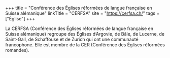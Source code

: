 +++
title = "Conférence des Églises réformées de langue française en Suisse alémanique"
linkTitle = "CERFSA"
site = "https://cerfsa.ch/"
tags = ["Église"]
+++

La CERFSA (Conférence des Églises réformées de langue française en Suisse alémanique) regroupe des Églises d’Argovie, de Bâle, de Lucerne, de Saint-Gall, de Schaffouse et de Zurich qui ont une communauté francophone. Elle est membre de la CER (Conférence des Églises réformées romandes).
